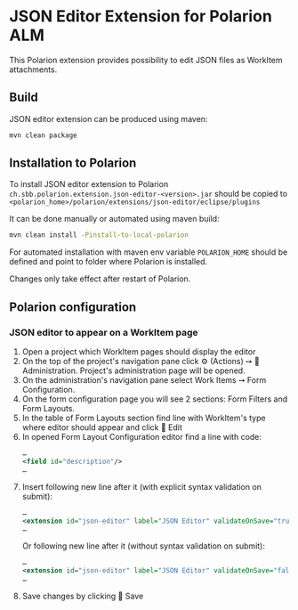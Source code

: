 # JSON Editor Extension for Polarion ALM

This Polarion extension provides possibility to edit JSON files as WorkItem attachments.

## Build

JSON editor extension can be produced using maven:
```bash
mvn clean package
```

## Installation to Polarion

To install JSON editor extension to Polarion `ch.sbb.polarion.extension.json-editor-<version>.jar` should be copied to `<polarion_home>/polarion/extensions/json-editor/eclipse/plugins`

It can be done manually or automated using maven build:
```bash
mvn clean install -Pinstall-to-local-polarion
```
For automated installation with maven env variable `POLARION_HOME` should be defined and point to folder where Polarion is installed.

Changes only take effect after restart of Polarion.

## Polarion configuration

### JSON editor to appear on a WorkItem page

1. Open a project which WorkItem pages should display the editor
2. On the top of the project's navigation pane click ⚙ (Actions) ➙ 🔧 Administration. Project's administration page will be opened.
3. On the administration's navigation pane select Work Items ➙ Form Configuration.
4. On the form configuration page you will see 2 sections: Form Filters and Form Layouts.
5. In the table of Form Layouts section find line with WorkItem's type where editor should appear and click 📝 Edit
6. In opened Form Layout Configuration editor find a line with code:
   ```xml
   …
   <field id="description"/>
   …
   ```
7. Insert following new line after it (with explicit syntax validation on submit):
   ```xml
   …
   <extension id="json-editor" label="JSON Editor" validateOnSave="true"/>
   …
   ```
   Or following new line after it (without syntax validation on submit):
   ```xml
   …
   <extension id="json-editor" label="JSON Editor" validateOnSave="false"/>
   …
   ```
8. Save changes by clicking 💾 Save
